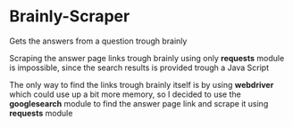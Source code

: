 # Brainly-Scraper
 Gets the answers from a question trough brainly

 Scraping the answer page links trough brainly using only **requests** module is impossible, since the search results is provided trough a Java Script

 The only way to find the links trough brainly itself is by using **webdriver** which could use up a bit more memory, so I decided to use the **googlesearch** module to find the answer page link and scrape it using **requests** module